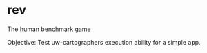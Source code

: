rev
===

The human benchmark game

Objective: Test uw-cartographers execution ability for a simple app.
